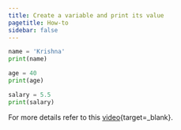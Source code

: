 ```yaml
---
title: Create a variable and print its value
pagetitle: How-to
sidebar: false
---
```


```python
name = 'Krishna'
print(name)

age = 40
print(age)

salary = 5.5
print(salary)
```

For more details refer to this [video](https://youtu.be/dp3X21Q5R3s?feature=shared){target=_blank}.
